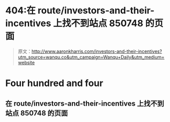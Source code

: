 # 404:在 route/investors-and-their-incentives 上找不到站点 850748 的页面

> 原文：<http://www.aaronkharris.com/investors-and-their-incentives?utm_source=wanqu.co&utm_campaign=Wanqu+Daily&utm_medium=website>

# Four hundred and four

## 在 route/investors-and-their-incentives 上找不到站点 850748 的页面